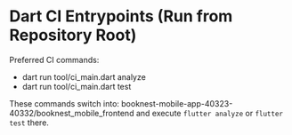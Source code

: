 # Dart CI Entrypoints (Run from Repository Root)

Preferred CI commands:
- dart run tool/ci_main.dart analyze
- dart run tool/ci_main.dart test

These commands switch into:
booknest-mobile-app-40323-40332/booknest_mobile_frontend
and execute `flutter analyze` or `flutter test` there.
